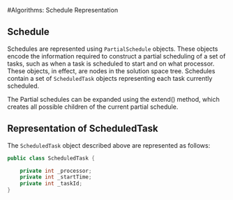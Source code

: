 #Algorithms: Schedule Representation



## Schedule
Schedules are represented using ```PartialSchedule``` objects. These 
objects encode the information required to construct a partial 
scheduling of a set of tasks, such as when a task is scheduled to 
start and on what processor. These objects, in effect, are nodes in 
the solution space tree. Schedules contain a set of ```ScheduledTask``` objects representing each task currently scheduled.


The Partial schedules can be expanded using the extend() method, which creates all possible
children of the current partial schedule.


## Representation of ScheduledTask
The ```ScheduledTask``` object described above are represented as follows:

```java
public class ScheduledTask {

    private int _processor;
    private int _startTime;
    private int _taskId;
}
```

